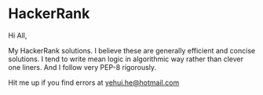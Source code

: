 # HackerRank

Hi All,

My HackerRank solutions. I believe these are generally efficient and concise solutions. I tend to write mean logic in algorithmic way rather than clever one liners.
And I follow very PEP-8 rigorously.

Hit me up if you find errors at <a href="mailto:yehui.he@hotmail.com">yehui.he@hotmail.com</a>
